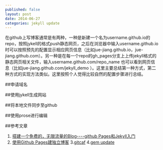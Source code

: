 ```yaml
---
published: false
layout: post
date: 2014-06-27
categories: jekyll update
---
```


在github上写博客通常是有两种，一种是新建一个名为username.github.io的repo，按照jykell的格式push静态网页，之后在浏览器中输入username.github.io时可以按照预先的配置显示相应网页信息（比如jue-jiang.github.io，jue-jiang.github.com）。另一种是在每一个repo的gh_pages分支上上传jekyll格式的静态网页相关文件，输入username.github.com/repo_name 也可以看到网页信息（比如jue-jiang.github.com/jekyll_demo ）。这里主要总结第一种方式，第二种方式的实现方法类似。这里按照个人觉得比较自然的配置步骤进行总结。

##申请域名
   
##使用jykell生成网站

##将本地文件同步至github

##使用prose进行编辑

##参考文章

1. [搭建一个免费的，无限流量的Blog----github Pages和Jekyll入门](http://www.ruanyifeng.com/blog/2012/08/blogging_with_jekyll.html)
2. [使用Github Pages建独立博客](http://beiyuu.com/github-pages/)
3.[gitcaf](http://blog.devtang.com/blog/2014/06/02/use-gitcafe-to-host-blog/)
4.[gem update](http://www.cnblogs.com/varlxj/archive/2011/10/16/2211004.html)

